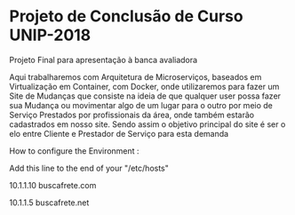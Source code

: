 <h1> Projeto de Conclusão de Curso UNIP-2018 </h1>

<p> Projeto Final para apresentação à banca avaliadora </p>

<p>Aqui trabalharemos com Arquitetura de Microserviços, baseados em Virtualização
em Container, com Docker, onde utilizaremos para fazer um Site de Mudanças que consiste
na ideia de que qualquer user possa fazer sua Mudança ou movimentar algo de um lugar para
o outro por meio de Serviço Prestados por profissionais da área, onde também estarão cadastrados em nosso site. Sendo assim o objetivo principal do site é ser o elo entre Cliente e Prestador de Serviço para esta demanda</p>

How to configure the Environment : 

<p>Add this line to the end of your "/etc/hosts" </p>
<p>10.1.1.10 	buscafrete.com</p>
<p>10.1.1.5 	buscafrete.net</p>
